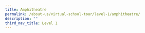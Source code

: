 ```yaml
---
title: Amphitheatre
permalink: /about-us/virtual-school-tour/level-1/amphitheatre/
description: ""
third_nav_title: Level 1
---
```

